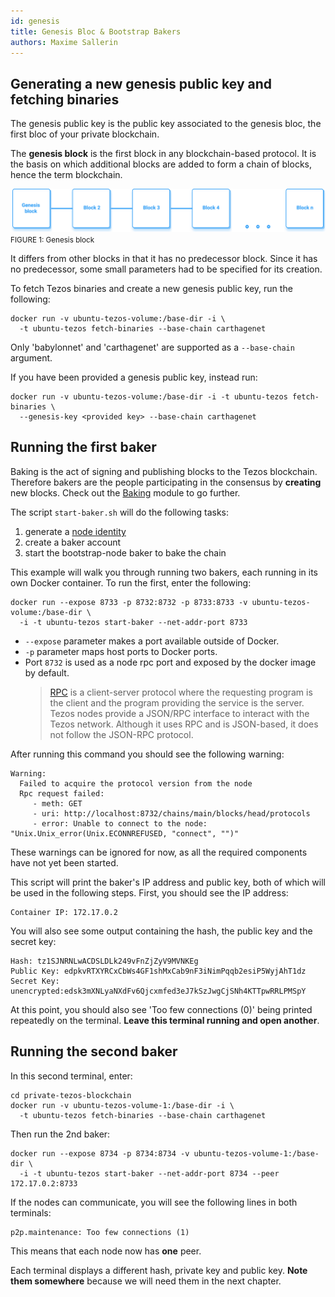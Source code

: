 ```yaml
---
id: genesis
title: Genesis Bloc & Bootstrap Bakers
authors: Maxime Sallerin
---
```


## Generating a new genesis public key and fetching binaries

The genesis public key is the public key associated to the genesis bloc, the first bloc of your private blockchain.

The **genesis block** is the first block in any blockchain-based protocol. It is the basis on which additional blocks are added to form a chain of blocks, hence the term blockchain.

![](../../static/img/private/genesis_block.svg)
<small className="figure">FIGURE 1: Genesis block</small>

It differs from other blocks in that it has no predecessor block. Since it has no predecessor, some small parameters had to be specified for its creation.

To fetch Tezos binaries and create a new genesis public key, run the following:

```shell
docker run -v ubuntu-tezos-volume:/base-dir -i \
  -t ubuntu-tezos fetch-binaries --base-chain carthagenet
```

Only 'babylonnet' and 'carthagenet' are supported as a `--base-chain` argument.

If you have been provided a genesis public key, instead run:

```shell
docker run -v ubuntu-tezos-volume:/base-dir -i -t ubuntu-tezos fetch-binaries \
  --genesis-key <provided key> --base-chain carthagenet
```

## Running the first baker

Baking is the act of signing and publishing blocks to the Tezos blockchain. Therefore bakers are the people participating in the consensus by **creating** new blocks.
Check out the [Baking](/baking) module to go further.

The script `start-baker.sh` will do the following tasks:
1. generate a [node identity](/deploy-a-node/set-up-a-node#node-identity)
2. create a baker account
3. start the bootstrap-node baker to bake the chain

This example will walk you through running two bakers, each running in its own Docker container. To run the first, enter the following:

```shell
docker run --expose 8733 -p 8732:8732 -p 8733:8733 -v ubuntu-tezos-volume:/base-dir \
  -i -t ubuntu-tezos start-baker --net-addr-port 8733
```

- `--expose` parameter makes a port available outside of Docker.
- `-p` parameter maps host ports to Docker ports.
- Port `8732` is used as a node rpc port and exposed by the docker image by default. 
  >[RPC](/tezos-basics/cli-and-rpc#tezos-rpc-remote-procedure-call) is a client-server protocol where the requesting program is the client and the program providing the service is the server.   
  Tezos nodes provide a JSON/RPC interface to interact with the Tezos network. Although it uses RPC and is JSON-based, it does not follow the JSON-RPC protocol.

After running this command you should see the following warning:

```shell
Warning:
  Failed to acquire the protocol version from the node
  Rpc request failed:
     - meth: GET
     - uri: http://localhost:8732/chains/main/blocks/head/protocols
     - error: Unable to connect to the node: "Unix.Unix_error(Unix.ECONNREFUSED, "connect", "")"
```

These warnings can be ignored for now, as all the required components have not yet been started.

This script will print the baker's IP address and public key, both of which will be used in the following steps. First, you should see the IP address:

```shell
Container IP: 172.17.0.2
```

You will also see some output containing the hash, the public key and the secret key:

```shell
Hash: tz1SJNRNLwACDSLDLk249vFnZjZyV9MVNKEg
Public Key: edpkvRTXYRCxCbWs4GF1shMxCab9nF3iNimPqqb2esiP5WyjAhT1dz
Secret Key: unencrypted:edsk3mXNLyaNXdFv6Qjcxmfed3eJ7kSzJwgCjSNh4KTTpwRRLPMSpY
```

At this point, you should also see 'Too few connections (0)' being printed repeatedly on the terminal. **Leave this terminal running and open another**.

## Running the second baker

In this second terminal, enter:

```shell
cd private-tezos-blockchain
docker run -v ubuntu-tezos-volume-1:/base-dir -i \
  -t ubuntu-tezos fetch-binaries --base-chain carthagenet
```

Then run the 2nd baker:

```
docker run --expose 8734 -p 8734:8734 -v ubuntu-tezos-volume-1:/base-dir \
  -i -t ubuntu-tezos start-baker --net-addr-port 8734 --peer 172.17.0.2:8733
```

If the nodes can communicate, you will see the following lines in both terminals:

```shell
p2p.maintenance: Too few connections (1)
```

This means that each node now has **one** peer.

Each terminal displays a different hash, private key and public key. 
**Note them somewhere** because we will need them in the next chapter.




